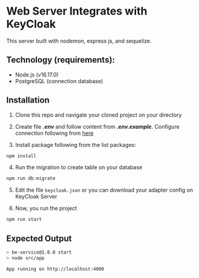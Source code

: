 # Web Server Integrates with KeyCloak
This server built with nodemon, express js, and sequelize.

## Technology (requirements):

- Node.js (v16.17.0)
- PostgreSQL (connection database)

## Installation
1. Clone this repo and navigate your cloned project on your directory

2. Create file ***.env*** and follow content from ***.env.example***. Configure connection following from [here](https://www.postgresql.org/docs/current/libpq-connect.html#LIBPQ-CONNSTRING)

3. Install package following from the list packages:
```sh
npm install
```

4. Run the migration to create table on your database
```sh
npm run db:migrate
```

5. Edit the file `keycloak.json` or you can download your adapter config on KeyCloak Server

6. Now, you run the project
```sh
npm run start
```

## Expected Output
```sh
> be-service@1.0.0 start
> node src/app

App running on http://localhost:4000
```
